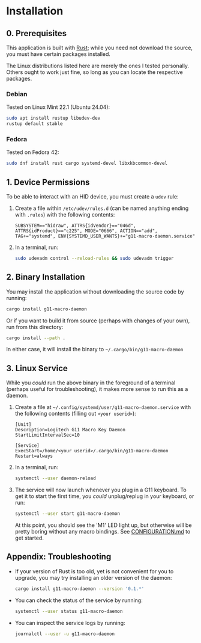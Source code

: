 # Installation

## 0. Prerequisites

This application is built with [Rust](https://www.rust-lang.org/); while you need not download the source,
you must have certain packages installed.

The Linux distributions listed here are merely the ones I tested personally.
Others ought to work just fine, so long as you can locate the respective packages.

### Debian
Tested on Linux Mint 22.1 (Ubuntu 24.04):
```bash
sudo apt install rustup libudev-dev
rustup default stable
```

### Fedora
Tested on Fedora 42:
```bash
sudo dnf install rust cargo systemd-devel libxkbcommon-devel
```


## 1. Device Permissions
To be able to interact with an HID device, you must create a `udev` rule:
1. Create a file within `/etc/udev/rules.d` (can be named anything ending with `.rules`) with the following contents:
   ```udev
   SUBSYSTEM=="hidraw", ATTRS{idVendor}=="046d", ATTRS{idProduct}=="c225", MODE="0666", ACTION=="add", TAG+="systemd", ENV{SYSTEMD_USER_WANTS}+="g11-macro-daemon.service"
   ```
2. In a terminal, run:
   ```bash
   sudo udevadm control --reload-rules && sudo udevadm trigger
   ```


## 2. Binary Installation

You may install the application without downloading the source code by running:
```bash
cargo install g11-macro-daemon
```
Or if you want to build it from source (perhaps with changes of your own), run from this directory:
```bash
cargo install --path .
```
In either case, it will install the binary to `~/.cargo/bin/g11-macro-daemon`


## 3. Linux Service
While you _could_ run the above binary in the foreground of a terminal (perhaps useful for troubleshooting),
it makes more sense to run this as a daemon.
1. Create a file at `~/.config/systemd/user/g11-macro-daemon.service` with the following contents (filling out `<your userid>`):
   ```systemd
   [Unit]
   Description=Logitech G11 Macro Key Daemon
   StartLimitIntervalSec=10
   
   [Service]
   ExecStart=/home/<your userid>/.cargo/bin/g11-macro-daemon
   Restart=always
   ```
2. In a terminal, run:
   ```bash
   systemctl --user daemon-reload
   ```
3. The service will now launch whenever you plug in a G11 keyboard.
   To get it to start the first time, you _could_ unplug/replug in your keyboard, or run:
   ```bash
   systemctl --user start g11-macro-daemon
   ```
   At this point, you should see the 'M1' LED light up, but otherwise will be pretty boring without any macro bindings.
   See [CONFIGURATION.md](CONFIGURATION.md) to get started.
   


## Appendix: Troubleshooting
* If your version of Rust is too old, yet is not convenient for you to upgrade, you may try installing an older version of the daemon:
  ```bash
  cargo install g11-macro-daemon --version '0.1.*'
  ```
* You can check the status of the service by running:
  ```bash
  systemctl --user status g11-macro-daemon
  ```
* You can inspect the service logs by running:
  ```bash
  journalctl --user -u g11-macro-daemon
  ```
